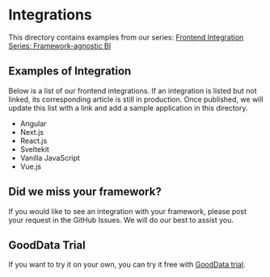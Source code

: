 # Integrations

This directory contains examples from our series: [Frontend Integration Series: Framework-agnostic BI](https://www.gooddata.com/blog/frontend-integration-series-framework-agnostic-bi/)

## Examples of Integration

Below is a list of our frontend integrations. If an integration is listed but not linked, its corresponding article is still in production. Once published, we will update this list with a link and add a sample application in this directory.

- Angular
- Next.js
- React.js
- Sveltekit
- Vanilla JavaScript
- Vue.js

## Did we miss your framework?

If you would like to see an integration with your framework, please post your request in the GitHub Issues. We will do our best to assist you.

## GoodData Trial

If you want to try it on your own, you can try it free with [GoodData trial](https://www.gooddata.com/trial).